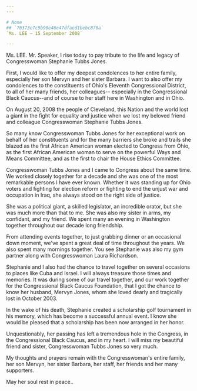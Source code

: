 ```yaml
---
---

# None
## `76373e7c5b90e46e47dfaed1bebc870a`
`Ms. LEE — 15 September 2008`

---
```



Ms. LEE. Mr. Speaker, I rise today to pay tribute to the life and 
legacy of Congresswoman Stephanie Tubbs Jones.

First, I would like to offer my deepest condolences to her entire 
family, especially her son Mervyn and her sister Barbara. I want to 
also offer my condolences to the constituents of Ohio's Eleventh 
Congressional District, to all of her many friends, her colleagues--
especially in the Congressional Black Caucus--and of course to her 
staff here in Washington and in Ohio.

On August 20, 2008 the people of Cleveland, this Nation and the world 
lost a giant in the fight for equality and justice when we lost my 
beloved friend and colleague Congresswoman Stephanie Tubbs Jones.

So many know Congresswoman Tubbs Jones for her exceptional work on 
behalf of her constituents and for the many barriers she broke and 
trails she blazed as the first African American woman elected to 
Congress from Ohio, as the first African American woman to serve on the 
powerful Ways and Means Committee, and as the first to chair the House 
Ethics Committee.

Congresswoman Tubbs Jones and I came to Congress about the same time. 
We worked closely together for a decade and she was one of the most 
remarkable persons I have ever known. Whether it was standing up for 
Ohio voters and fighting for election reform or fighting to end the 
unjust war and occupation in Iraq, she always stood on the right side 
of justice.

She was a political giant, a skilled legislator, an incredible 
orator, but she was much more than that to me. She was also my sister 
in arms, my confidant, and my friend. We spent many an evening in 
Washington together throughout our decade long friendship.

From attending events together, to just grabbing dinner or an 
occasional down moment, we've spent a great deal of time throughout the 
years. We also spent many mornings together. You see Stephanie was also 
my gym partner along with Congresswoman Laura Richardson.

Stephanie and I also had the chance to travel together on several 
occasions to places like Cuba and Israel. I will always treasure those 
times and memories. It was during some of our travel together, and our 
work together for the Congressional Black Caucus Foundation, that I got 
the chance to know her husband, Mervyn Jones, whom she loved dearly and 
tragically lost in October 2003.

In the wake of his death, Stephanie created a scholarship golf 
tournament in his memory, which has become a successful annual event. I 
know she would be pleased that a scholarship has been now arranged in 
her honor.

Unquestionably, her passing has left a tremendous hole in the 
Congress, in the Congressional Black Caucus, and in my heart. I will 
miss my beautiful friend and sister, Congresswoman Tubbs Jones so very 
much.

My thoughts and prayers remain with the Congresswoman's entire 
family, her son Mervyn, her sister Barbara, her staff, her friends and 
her many supporters.

May her soul rest in peace..
